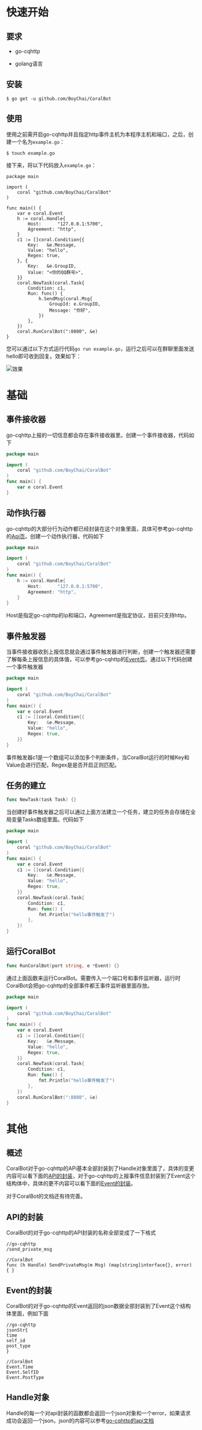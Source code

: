 # 快速开始

## 要求

- go-cqhttp

- golang语言

## 安装

```
$ go get -u github.com/BoyChai/CoralBot
```

## 使用

使用之前需开启go-cqhttp并且指定http事件主机为本程序主机和端口，之后，创建一个名为`example.go`：

```
$ touch example.go
```

接下来，将以下代码放入`example.go`：

```
package main

import (
	coral "github.com/BoyChai/CoralBot"
)

func main() {
	var e coral.Event
	h := coral.Handle{
		Host:      "127.0.0.1:5700",
		Agreement: "http",
	}
	c1 := []coral.Condition{{
		Key:   &e.Message,
		Value: "hello",
		Regex: true,
	}, {
		Key:   &e.GroupID,
		Value: "<你的QQ群号>",
	}}
	coral.NewTask(coral.Task{
		Condition: c1,
		Run: func() {
			h.SendMsg(coral.Msg{
				GroupId: e.GroupID,
				Message: "你好",
			})
		},
	})
	coral.RunCoralBot(":8080", &e)
}

```

您可以通过以下方式运行代码`go run example.go`，运行之后可以在群聊里面发送hello即可收到回复。效果如下：

![效果](img/20220813102834.png)

# 基础

## 事件接收器

go-cqhttp上报的一切信息都会存在事件接收器里。创建一个事件接收器，代码如下

```go
package main

import (
	coral "github.com/BoyChai/CoralBot"
)
func main() {
    var e coral.Event
}
```

## 动作执行器

go-cqhttp的大部分行为动作都已经封装在这个对象里面，具体可参考go-cqhttp的[Api页](https://docs.go-cqhttp.org/api/#%E5%9F%BA%E7%A1%80%E4%BC%A0%E8%BE%93)。创建一个动作执行器，代码如下

```go
package main

import (
	coral "github.com/BoyChai/CoralBot"
)
func main() {
    h := coral.Handle{
        Host:      "127.0.0.1:5700",
        Agreement: "http",
    }
}
```

Host是指定go-cqhttp的ip和端口，Agreement是指定协议，目前只支持http。

## 事件触发器

当事件接收器收到上报信息就会通过事件触发器进行判断，创建一个触发器还需要了解每条上报信息的具体值，可以参考go-cqhttp的[Event页](https://docs.go-cqhttp.org/event/)。通过以下代码创建一个事件触发器

```go
package main

import (
	coral "github.com/BoyChai/CoralBot"
)
func main() {
    var e coral.Event
    c1 := []coral.Condition{{
        Key:   &e.Message,
        Value: "hello",
        Regex: true,
    }}
}
```

事件触发器c1是一个数组可以添加多个判断条件，当CoralBot运行的时候Key和Value会进行匹配，Regex是是否开启正则匹配。

## 任务的建立

```go
func NewTask(task Task) {}
```

当创建好事件触发器之后可以通过上面方法建立一个任务，建立的任务会存储在全局变量Tasks数组里面。代码如下

```go
package main

import (
	coral "github.com/BoyChai/CoralBot"
)
func main() {
	var e coral.Event
	c1 := []coral.Condition{{
		Key:   &e.Message,
		Value: "hello",
		Regex: true,
	}}
	coral.NewTask(coral.Task{
		Condition: c1,
		Run: func() {
			fmt.Println("hello事件触发了")
		},
	})
}
```

## 运行CoralBot

```go
func RunCoralBot(port string, e *Event) {}
```

通过上面函数来运行CoralBot。需要传入一个端口号和事件监听器，运行时CoralBot会把go-cqhttp的全部事件都王事件监听器里面存放。

```go
package main

import (
	coral "github.com/BoyChai/CoralBot"
)
func main() {
	var e coral.Event
	c1 := []coral.Condition{{
		Key:   &e.Message,
		Value: "hello",
		Regex: true,
	}}
	coral.NewTask(coral.Task{
		Condition: c1,
		Run: func() {
			fmt.Println("hello事件触发了")
		},
	})
	coral.RunCoralBot(":8080", &e)
}
```

#  其他

## 概述

CoralBot对于go-cqhttp的APi基本全部封装到了Handle对象里面了，具体的变更内容可以看下面的[API的封装](#API的封装)，对于go-cqhttp的上报事件信息封装到了Event这个结构体中，具体的更不内容可以看下面的[Event的封装](#Event的封装)。

对于CoralBot的文档还有待完善。

## API的封装

CoralBot的对于go-cqhttp的API封装的名称全部变成了一下格式

```
//go-cqhttp
/send_private_msg

//CoralBot
func (h Handle) SendPrivateMsg(m Msg) (map[string]interface{}, error) { }
```

## Event的封装

CoralBot的对于go-cqhttp的Event返回的json数据全部封装到了Event这个结构体里面，例如下面

```
//go-cqhttp
jsonStr{
time
self_id
post_type
}

//CoralBot
Event.Time
Event.SelfID
Event.PostType
```

## Handle对象

Handle的每一个对api封装的函数都会返回一个json对象和一个error，如果请求成功会返回一个json，json的内容可以参考[go-cqhttp的api文档](https://docs.go-cqhttp.org/api/)
